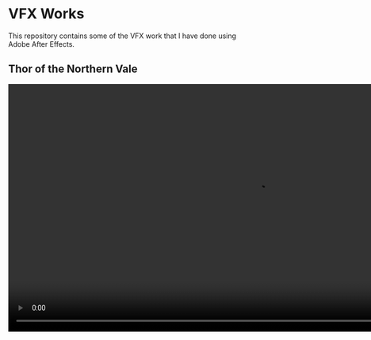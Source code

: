 # VFX Works

This repository contains some of the VFX work that I have done using Adobe After Effects.

## Thor of the Northern Vale

<video src='Thor-of-the-Northern-Vale.mp4' width=1000/>


## Dr. Strange

<video src='Dr.Strange.mp4' width=1000/>
